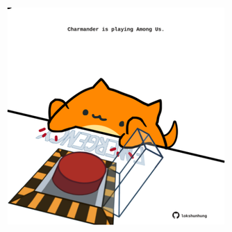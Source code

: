 <!-- built at 20/12/2021, 02:27:20 UTC -->
<p align="center">
  <img width="500" height="500" src="./ReadmeImage.svg">
</p>
